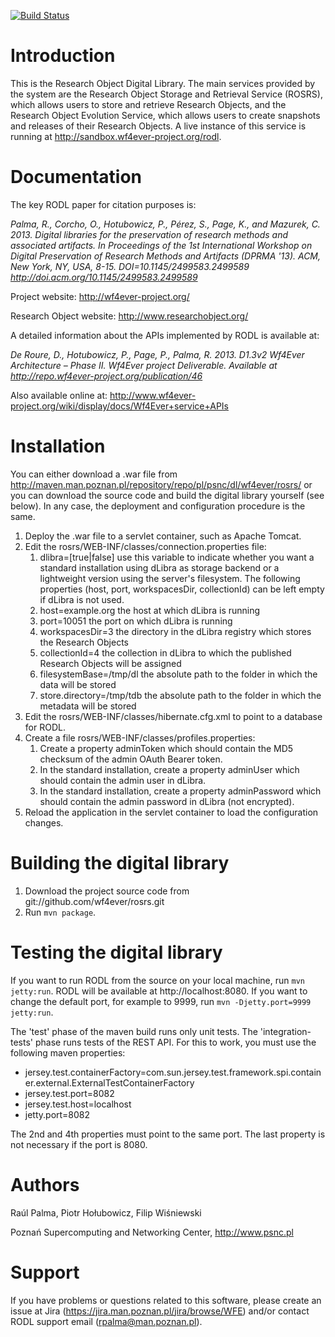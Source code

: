 [![Build Status](https://buildhive.cloudbees.com/job/wf4ever/job/rodl/badge/icon)](https://buildhive.cloudbees.com/job/wf4ever/job/rodl/)

Introduction
============

This is the Research Object Digital Library. The main services provided by the system 
are the  Research Object Storage and Retrieval Service (ROSRS), which allows users to 
store and retrieve Research Objects, and the Research Object Evolution Service, which 
allows users to create snapshots and releases of their Research Objects.
A live instance of this service is running at http://sandbox.wf4ever-project.org/rodl.

Documentation
=============

The key RODL paper for citation purposes is:

*Palma, R., Corcho, O., Hotubowicz, P., Pérez, S., Page, K., and Mazurek, C. 2013. Digital libraries for the preservation of research methods and associated artifacts. In Proceedings of the 1st International Workshop on Digital Preservation of Research Methods and Artifacts (DPRMA '13). ACM, New York, NY, USA, 8-15. DOI=10.1145/2499583.2499589 http://doi.acm.org/10.1145/2499583.2499589*

Project website: http://wf4ever-project.org/

Research Object website: http://www.researchobject.org/

A detailed information about the APIs implemented by RODL is available at:

*De Roure, D., Hotubowicz, P., Page, P., Palma, R. 2013. D1.3v2 Wf4Ever Architecture – Phase II. Wf4Ever project Deliverable. Available at http://repo.wf4ever-project.org/publication/46*

Also available online at: http://www.wf4ever-project.org/wiki/display/docs/Wf4Ever+service+APIs

Installation
============

You can either download a .war file from http://maven.man.poznan.pl/repository/repo/pl/psnc/dl/wf4ever/rosrs/ 
or you can download the source code and build the digital library yourself (see below). In any case, the deployment
and configuration procedure is the same.

1. Deploy the .war file to a servlet container, such as Apache Tomcat.
2. Edit the rosrs/WEB-INF/classes/connection.properties file:
	1. dlibra=[true|false] use this variable to indicate whether you want a standard installation
	using dLibra as storage backend or a lightweight version using the server's filesystem. 
	The following properties (host, port, workspacesDir, collectionId) can be left empty if
	dLibra is not used.
	2. host=example.org the host at which dLibra is running 
	3. port=10051 the port on which dLibra is running
	4. workspacesDir=3 the directory in the dLibra registry which stores the Research Objects
	5. collectionId=4 the collection in dLibra to which the published Research Objects will be assigned
	6. filesystemBase=/tmp/dl the absolute path to the folder in which the data will be stored
	7. store.directory=/tmp/tdb the absolute path to the folder in which the metadata will be stored
3. Edit the rosrs/WEB-INF/classes/hibernate.cfg.xml to point to a database for RODL.
4. Create a file rosrs/WEB-INF/classes/profiles.properties:
	1. Create a property adminToken which should contain the MD5 checksum of the admin OAuth Bearer token.
	2. In the standard installation, create a property adminUser which should contain the admin user in dLibra.
	3. In the standard installation, create a property adminPassword which should contain the admin password in dLibra (not encrypted).
5. Reload the application in the servlet container to load the configuration changes.


Building the digital library
============================

1. Download the project source code from git://github.com/wf4ever/rosrs.git
2. Run `mvn package`.


Testing the digital library
===========================

If you want to run RODL from the source on your local machine, run `mvn jetty:run`. RODL will be available at http://localhost:8080.
If you want to change the default port, for example to 9999, run `mvn -Djetty.port=9999 jetty:run`. 

The 'test' phase of the maven build runs only unit tests. The 'integration-tests' phase runs tests of the REST API. For this to work,
you must use the following maven properties:
* jersey.test.containerFactory=com.sun.jersey.test.framework.spi.container.external.ExternalTestContainerFactory
* jersey.test.port=8082
* jersey.test.host=localhost
* jetty.port=8082

The 2nd and 4th properties must point to the same port. The last property is not necessary if the port is 8080.  


Authors
=======

Raúl Palma, Piotr Hołubowicz, Filip Wiśniewski

Poznań Supercomputing and Networking Center, http://www.psnc.pl

Support
=======
If you have problems or questions related to this software, please create an issue at Jira (https://jira.man.poznan.pl/jira/browse/WFE) 
and/or contact RODL support email (rpalma@man.poznan.pl).
